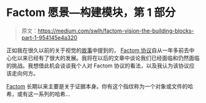 # Factom 愿景—构建模块，第 1 部分

> 原文：<https://medium.com/swlh/factom-vision-the-building-blocks-part-1-954145e4a320>

正如我在很久以前的关于视觉的[故事](/@niels.klomp/visionary-704c72a66521)中提到的， [Factom 协议](https://factomprotocol.org)自从一年多前去中心化以来已经有了很大的发展。我将在以后的文章中谈论我们已经面临和仍然面临的挑战。我想借此机会谈谈我个人对 Factom 协议的看法，以及我认为该协议应该走向何方。

[Factom](https://factomprotocol.org) 长期以来主要是关于证据本身。你有这个指纹称为一个对象或文件的哈希，或有这一系列的哈希…